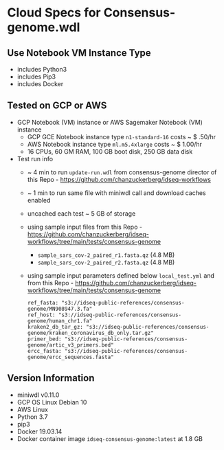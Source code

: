# Cloud Specs for Consensus-genome.wdl

## Use Notebook VM Instance Type

- includes Python3
- includes Pip3
- includes Docker

## Tested on GCP or AWS

- GCP Notebook (VM) instance or AWS Sagemaker Notebook (VM) instance
  - GCP GCE Notebook instance type `n1-standard-16` costs ~ $ .50/hr
  - AWS Notebook instance type `ml.m5.4xlarge` costs ~ $ 1.00/hr
  - 16 CPUs, 60 GM RAM, 100 GB boot disk, 250 GB data disk
- Test run info
  - ~ 4 min to run `update-run.wdl` from consensus-genome director of this Repo - https://github.com/chanzuckerberg/idseq-workflows
  - ~ 1 min to run same file with miniwdl call and download caches enabled
  - uncached each test ~ 5 GB of storage
  - using sample input files from this Repo - https://github.com/chanzuckerberg/idseq-workflows/tree/main/tests/consensus-genome
    - `sample_sars_cov-2_paired_r1.fasta.qz` (4.8 MB)
    - `sample_sars_cov-2_paired_r2.fasta.qz` (4.8 MB)
  - using sample input parameters defined below  `local_test.yml` and from this Repo - https://github.com/chanzuckerberg/idseq-workflows/tree/main/tests/consensus-genome

      ````
      ref_fasta: "s3://idseq-public-references/consensus-genome/MN908947.3.fa"
      ref_host: "s3://idseq-public-references/consensus-genome/human_chr1.fa"
      kraken2_db_tar_gz: "s3://idseq-public-references/consensus-genome/kraken_coronavirus_db_only.tar.gz"
      primer_bed: "s3://idseq-public-references/consensus-genome/artic_v3_primers.bed"
      ercc_fasta: "s3://idseq-public-references/consensus-genome/ercc_sequences.fasta"
      ````

## Version Information

- miniwdl v0.11.0
- GCP OS Linux Debian 10
- AWS Linux
- Python 3.7
- pip3
- Docker 19.03.14
- Docker container image `idseq-consensus-genome:latest` at 1.8 GB
